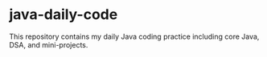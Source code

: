 # java-daily-code
This repository contains my daily Java coding practice including core Java, DSA, and mini-projects.
